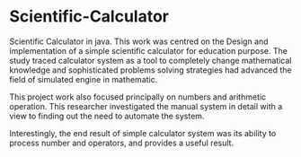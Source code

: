 # Scientific-Calculator
Scientific Calculator in java.
This work was centred on the Design and implementation of a simple scientific calculator for education purpose. The  study traced calculator system as a tool to completely change mathematical knowledge and sophisticated problems solving strategies had advanced the field of simulated engine in mathematic.

This project work also focused principally on  numbers and arithmetic operation. This researcher investigated the manual system in detail with a view to finding out the need to automate the system.

Interestingly, the end result of simple calculator system was its ability to process number and operators, and provides a useful result.
